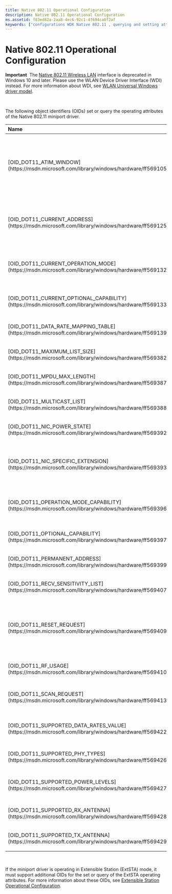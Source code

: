 ```yaml
---
title: Native 802.11 Operational Configuration
description: Native 802.11 Operational Configuration
ms.assetid: f83ed82a-2aa8-4ec6-92c1-4f694ca0f2af
keywords: ["configurations WDK Native 802.11 , querying and setting attributes", "querying Native 802.11 configuration attributes"]
---
```


# Native 802.11 Operational Configuration


**Important**  The [Native 802.11 Wireless LAN](native-802-11-wireless-lan4.md) interface is deprecated in Windows 10 and later. Please use the WLAN Device Driver Interface (WDI) instead. For more information about WDI, see [WLAN Universal Windows driver model](wifi-universal-driver-model.md).

 

The following object identifiers (OIDs) set or query the operating attributes of the Native 802.11 miniport driver.

<table>
<colgroup>
<col width="50%" />
<col width="50%" />
</colgroup>
<thead>
<tr class="header">
<th align="left">Name</th>
<th align="left">Description</th>
</tr>
</thead>
<tbody>
<tr class="odd">
<td align="left"><p>[OID_DOT11_ATIM_WINDOW](https://msdn.microsoft.com/library/windows/hardware/ff569105)</p></td>
<td align="left"><p>Queries or sets the value of the announcement traffic information message (ATIM) window. The ATIM window is a short period of time immediately following the transmission of each 802.11 Beacon frame in an independent basic service set (IBSS) network.</p>
<div class="alert">
<strong>Note</strong>  IBSS (Ad hoc) and SoftAP are deprecated. Starting with Windows 8.1 and Windows Server 2012 R2, use [Wi-Fi Direct](wi-fi-direct-miniport-initialization-and-configuration.md).
</div>
<div>
 
</div></td>
</tr>
<tr class="even">
<td align="left"><p>[OID_DOT11_CURRENT_ADDRESS](https://msdn.microsoft.com/library/windows/hardware/ff569125)</p></td>
<td align="left"><p>Queries the MAC address that the 802.11 station is currently using. This MAC address could either be the NIC's permanent address, which is queried through [OID_DOT11_PERMANENT_ADDRESS](https://msdn.microsoft.com/library/windows/hardware/ff569399), or a locally administered address.</p></td>
</tr>
<tr class="odd">
<td align="left"><p>[OID_DOT11_CURRENT_OPERATION_MODE](https://msdn.microsoft.com/library/windows/hardware/ff569132)</p></td>
<td align="left"><p>Queries or sets the Native 802.11 operation mode of the miniport driver. For more information about these operation modes, see [Native 802.11 Operation Modes](native-802-11-operation-modes.md).</p></td>
</tr>
<tr class="even">
<td align="left"><p>[OID_DOT11_CURRENT_OPTIONAL_CAPABILITY](https://msdn.microsoft.com/library/windows/hardware/ff569133)</p></td>
<td align="left"><p>Queries the state of the optional wireless LAN (WLAN) capabilities, such as Point Coordination Function (PCF), that are supported by the 802.11 station.</p></td>
</tr>
<tr class="odd">
<td align="left"><p>[OID_DOT11_DATA_RATE_MAPPING_TABLE](https://msdn.microsoft.com/library/windows/hardware/ff569139)</p></td>
<td align="left"><p>Queries the table of data rates supported by a PHY on the 802.11 station for transmit and receive operations.</p></td>
</tr>
<tr class="even">
<td align="left"><p>[OID_DOT11_MAXIMUM_LIST_SIZE](https://msdn.microsoft.com/library/windows/hardware/ff569382)</p></td>
<td align="left"><p>Queries the maximum number of multicast addresses that are supported by the 802.11 station.</p></td>
</tr>
<tr class="odd">
<td align="left"><p>[OID_DOT11_MPDU_MAX_LENGTH](https://msdn.microsoft.com/library/windows/hardware/ff569387)</p></td>
<td align="left"><p>Queries the maximum length, in bytes, of a MAC protocol data unit (MPDU) frame that the PHY can transmit or receive.</p></td>
</tr>
<tr class="even">
<td align="left"><p>[OID_DOT11_MULTICAST_LIST](https://msdn.microsoft.com/library/windows/hardware/ff569388)</p></td>
<td align="left"><p>Sets or queries the multicast address list used by the 802.11 station.</p></td>
</tr>
<tr class="odd">
<td align="left"><p>[OID_DOT11_NIC_POWER_STATE](https://msdn.microsoft.com/library/windows/hardware/ff569392)</p></td>
<td align="left"><p>Sets or queries the power state of the PHY on the 802.11 station.</p></td>
</tr>
<tr class="even">
<td align="left"><p>[OID_DOT11_NIC_SPECIFIC_EXTENSION](https://msdn.microsoft.com/library/windows/hardware/ff569393)</p></td>
<td align="left"><p>The independent hardware vendor (IHV) uses this OID for proprietary method requests for its miniport driver. For more information about the use of OID_DOT11_NIC_SPECIFIC_EXTENSION, see [IHV Configuration Extensions](ihv-configuration-extensions.md).</p></td>
</tr>
<tr class="odd">
<td align="left"><p>[OID_DOT11_OPERATION_MODE_CAPABILITY](https://msdn.microsoft.com/library/windows/hardware/ff569396)</p></td>
<td align="left"><p>Queries the Native 802.11 operation modes that the miniport driver supports. For more information about these operation modes, see [Native 802.11 Operation Modes](native-802-11-operation-modes.md).</p></td>
</tr>
<tr class="even">
<td align="left"><p>[OID_DOT11_OPTIONAL_CAPABILITY](https://msdn.microsoft.com/library/windows/hardware/ff569397)</p></td>
<td align="left"><p>Queries the optional WLAN capabilities that the 802.11 station supports.</p></td>
</tr>
<tr class="odd">
<td align="left"><p>[OID_DOT11_PERMANENT_ADDRESS](https://msdn.microsoft.com/library/windows/hardware/ff569399)</p></td>
<td align="left"><p>Queries the permanent MAC address used by the 802.11 station. This MAC address is typically encoded in the NIC hardware.</p></td>
</tr>
<tr class="even">
<td align="left"><p>[OID_DOT11_RECV_SENSITIVITY_LIST](https://msdn.microsoft.com/library/windows/hardware/ff569407)</p></td>
<td align="left"><p>Queries the list of receive sensitivity ranges for all data rates that are supported by the PHY specified in the query request.</p></td>
</tr>
<tr class="odd">
<td align="left"><p>[OID_DOT11_RESET_REQUEST](https://msdn.microsoft.com/library/windows/hardware/ff569409)</p></td>
<td align="left"><p>When a method request of this OID is made, the miniport driver must reset the specified IEEE layers of the 802.11 station. After OID_DOT11_RESET_REQUEST is set, the driver must transition to the initialization (INIT) state of the current Native 802.11 operation mode. For more information about operation modes and states, see [Native 802.11 Operation Modes](native-802-11-operation-modes.md).</p></td>
</tr>
<tr class="even">
<td align="left"><p>[OID_DOT11_RF_USAGE](https://msdn.microsoft.com/library/windows/hardware/ff569410)</p></td>
<td align="left"><p>Queries the radio frequency (RF) usage detected on the wireless media by the PHY on the 802.11 station.</p></td>
</tr>
<tr class="odd">
<td align="left"><p>[OID_DOT11_SCAN_REQUEST](https://msdn.microsoft.com/library/windows/hardware/ff569413)</p></td>
<td align="left"><p>When set, this OID requests that the 802.11 station perform a survey of all basic service set (BSS) networks within range of the NIC's radio.</p></td>
</tr>
<tr class="even">
<td align="left"><p>[OID_DOT11_SUPPORTED_DATA_RATES_VALUE](https://msdn.microsoft.com/library/windows/hardware/ff569422)</p></td>
<td align="left"><p>Queries the transmit and receive data rates supported by the Physical Layer Convergence Procedure (PLCP) and Physical Media Dependent (PMD) sublayer of the PHY.</p></td>
</tr>
<tr class="odd">
<td align="left"><p>[OID_DOT11_SUPPORTED_PHY_TYPES](https://msdn.microsoft.com/library/windows/hardware/ff569426)</p></td>
<td align="left"><p>Queries the list of PHY types that are supported by the 802.11 station.</p></td>
</tr>
<tr class="even">
<td align="left"><p>[OID_DOT11_SUPPORTED_POWER_LEVELS](https://msdn.microsoft.com/library/windows/hardware/ff569427)</p></td>
<td align="left"><p>Queries the number of transmit power levels supported by the Physical Media Dependent (PMD) sublayer of the PHY, and the transmit power for all the supported levels.</p></td>
</tr>
<tr class="odd">
<td align="left"><p>[OID_DOT11_SUPPORTED_RX_ANTENNA](https://msdn.microsoft.com/library/windows/hardware/ff569428)</p></td>
<td align="left"><p>Queries the list of antennas on the 802.11 station that support receive (RX) operations.</p></td>
</tr>
<tr class="even">
<td align="left"><p>[OID_DOT11_SUPPORTED_TX_ANTENNA](https://msdn.microsoft.com/library/windows/hardware/ff569429)</p></td>
<td align="left"><p>Queries the list of antennas on the 802.11 station that support transmit (TX) operations.</p></td>
</tr>
</tbody>
</table>

 

If the miniport driver is operating in Extensible Station (ExtSTA) mode, it must support additional OIDs for the set or query of the ExtSTA operating attributes. For more information about these OIDs, see [Extensible Station Operational Configuration](extensible-station-operational-configuration.md).

 

 





